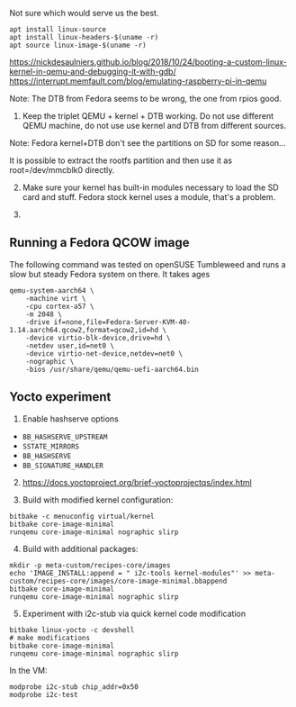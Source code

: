
Not sure which would serve us the best.

```
apt install linux-source
apt install linux-headers-$(uname -r)
apt source linux-image-$(uname -r)
```

<https://nickdesaulniers.github.io/blog/2018/10/24/booting-a-custom-linux-kernel-in-qemu-and-debugging-it-with-gdb/>
<https://interrupt.memfault.com/blog/emulating-raspberry-pi-in-qemu>

Note: The DTB from Fedora seems to be wrong, the one from rpios good.

1) Keep the triplet QEMU + kernel + DTB working. Do not use different QEMU
machine, do not use use kernel and DTB from different sources.

Note: Fedora kernel+DTB don't see the partitions on SD for some reason...

It is possible to extract the rootfs partition and then use it as
root=/dev/mmcblk0 directly.

2) Make sure your kernel has built-in modules necessary to load the SD card
and stuff. Fedora stock kernel uses a module, that's a problem.

3) 


## Running a Fedora QCOW image

The following command was tested on openSUSE Tumbleweed and runs a slow but
steady Fedora system on there. It takes ages 

```
qemu-system-aarch64 \
    -machine virt \
    -cpu cortex-a57 \
    -m 2048 \
    -drive if=none,file=Fedora-Server-KVM-40-1.14.aarch64.qcow2,format=qcow2,id=hd \
    -device virtio-blk-device,drive=hd \
    -netdev user,id=net0 \
    -device virtio-net-device,netdev=net0 \
    -nographic \
    -bios /usr/share/qemu/qemu-uefi-aarch64.bin
```

## Yocto experiment

1) Enable hashserve options
  - `BB_HASHSERVE_UPSTREAM`
  - `SSTATE_MIRRORS`
  - `BB_HASHSERVE`
  - `BB_SIGNATURE_HANDLER`

2) https://docs.yoctoproject.org/brief-yoctoprojectqs/index.html

3) Build with modified kernel configuration:

```
bitbake -c menuconfig virtual/kernel
bitbake core-image-minimal
runqemu core-image-minimal nographic slirp
```

4) Build with additional packages:

```
mkdir -p meta-custom/recipes-core/images
echo 'IMAGE_INSTALL:append = " i2c-tools kernel-modules"' >> meta-custom/recipes-core/images/core-image-minimal.bbappend
bitbake core-image-minimal
runqemu core-image-minimal nographic slirp
```

5) Experiment with i2c-stub via quick kernel code modification

```
bitbake linux-yocto -c devshell
# make modifications
bitbake core-image-minimal
runqemu core-image-minimal nographic slirp
```

In the VM:

```
modprobe i2c-stub chip_addr=0x50
modprobe i2c-test
```

